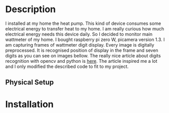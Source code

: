 # Description

I installed at my home the heat pump. This kind of device consumes some electrical energy to transfer heat to my home. I am really curious how much electrical energy needs this device daily. So I decided to monitor main wattmeter of my home. I bought raspberry pi zero W, picamera version 1.3. I am capturing frames of wattmeter digit display. Every image is digitally preprocessed. It is recognised position of display in the frame and seven digits as you can see on images bellow.
The really nice article about digits recognition with opencv and python is [here](https://www.pyimagesearch.com/2017/02/13/recognizing-digits-with-opencv-and-python/). The article inspired me a lot and I only modified the described code to fit to my project.
## Physical Setup


# Installation
